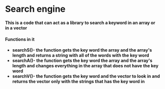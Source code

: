 <h1><b>Search engine<b></h1>
  
  
This is a code that can act as a library to search a keyword in an array or in a vector

<h4>Functions in it</h4>
<ul>
  <li>searchS()- the function gets the key word the array and the array's length and returns a string with all of the words with the key word</li>
  <li>searchA()- the function gets the key word the array and the array's length and changes everything in the array that does not have the key word</li>
  <li>searchV()- the function gets the key word and the vector to look in and returns the vector only with the strings that has the key word in</li>
</ul>
